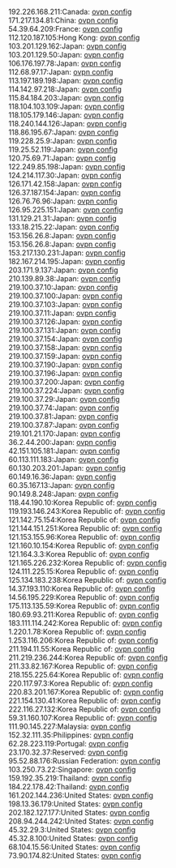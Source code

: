 192.226.168.211:Canada: [ovpn config](vpn/192_226_168_211.ovpn)  
171.217.134.81:China: [ovpn config](vpn/171_217_134_81.ovpn)  
54.39.64.209:France: [ovpn config](vpn/54_39_64_209.ovpn)  
112.120.187.105:Hong Kong: [ovpn config](vpn/112_120_187_105.ovpn)  
103.201.129.162:Japan: [ovpn config](vpn/103_201_129_162.ovpn)  
103.201.129.50:Japan: [ovpn config](vpn/103_201_129_50.ovpn)  
106.176.197.78:Japan: [ovpn config](vpn/106_176_197_78.ovpn)  
112.68.97.17:Japan: [ovpn config](vpn/112_68_97_17.ovpn)  
113.197.189.198:Japan: [ovpn config](vpn/113_197_189_198.ovpn)  
114.142.97.218:Japan: [ovpn config](vpn/114_142_97_218.ovpn)  
115.84.184.203:Japan: [ovpn config](vpn/115_84_184_203.ovpn)  
118.104.103.109:Japan: [ovpn config](vpn/118_104_103_109.ovpn)  
118.105.179.146:Japan: [ovpn config](vpn/118_105_179_146.ovpn)  
118.240.144.126:Japan: [ovpn config](vpn/118_240_144_126.ovpn)  
118.86.195.67:Japan: [ovpn config](vpn/118_86_195_67.ovpn)  
119.228.25.9:Japan: [ovpn config](vpn/119_228_25_9.ovpn)  
119.25.52.119:Japan: [ovpn config](vpn/119_25_52_119.ovpn)  
120.75.69.71:Japan: [ovpn config](vpn/120_75_69_71.ovpn)  
122.249.85.198:Japan: [ovpn config](vpn/122_249_85_198.ovpn)  
124.214.117.30:Japan: [ovpn config](vpn/124_214_117_30.ovpn)  
126.171.42.158:Japan: [ovpn config](vpn/126_171_42_158.ovpn)  
126.37.187.154:Japan: [ovpn config](vpn/126_37_187_154.ovpn)  
126.76.76.96:Japan: [ovpn config](vpn/126_76_76_96.ovpn)  
126.95.225.151:Japan: [ovpn config](vpn/126_95_225_151.ovpn)  
131.129.21.31:Japan: [ovpn config](vpn/131_129_21_31.ovpn)  
133.18.215.22:Japan: [ovpn config](vpn/133_18_215_22.ovpn)  
153.156.26.8:Japan: [ovpn config](vpn/153_156_26_8.ovpn)  
153.156.26.8:Japan: [ovpn config](vpn/153_156_26_8.ovpn)  
153.217.130.231:Japan: [ovpn config](vpn/153_217_130_231.ovpn)  
182.167.214.195:Japan: [ovpn config](vpn/182_167_214_195.ovpn)  
203.171.9.137:Japan: [ovpn config](vpn/203_171_9_137.ovpn)  
210.139.89.38:Japan: [ovpn config](vpn/210_139_89_38.ovpn)  
219.100.37.10:Japan: [ovpn config](vpn/219_100_37_10.ovpn)  
219.100.37.100:Japan: [ovpn config](vpn/219_100_37_100.ovpn)  
219.100.37.103:Japan: [ovpn config](vpn/219_100_37_103.ovpn)  
219.100.37.11:Japan: [ovpn config](vpn/219_100_37_11.ovpn)  
219.100.37.126:Japan: [ovpn config](vpn/219_100_37_126.ovpn)  
219.100.37.131:Japan: [ovpn config](vpn/219_100_37_131.ovpn)  
219.100.37.154:Japan: [ovpn config](vpn/219_100_37_154.ovpn)  
219.100.37.158:Japan: [ovpn config](vpn/219_100_37_158.ovpn)  
219.100.37.159:Japan: [ovpn config](vpn/219_100_37_159.ovpn)  
219.100.37.190:Japan: [ovpn config](vpn/219_100_37_190.ovpn)  
219.100.37.196:Japan: [ovpn config](vpn/219_100_37_196.ovpn)  
219.100.37.200:Japan: [ovpn config](vpn/219_100_37_200.ovpn)  
219.100.37.224:Japan: [ovpn config](vpn/219_100_37_224.ovpn)  
219.100.37.29:Japan: [ovpn config](vpn/219_100_37_29.ovpn)  
219.100.37.74:Japan: [ovpn config](vpn/219_100_37_74.ovpn)  
219.100.37.81:Japan: [ovpn config](vpn/219_100_37_81.ovpn)  
219.100.37.87:Japan: [ovpn config](vpn/219_100_37_87.ovpn)  
219.101.21.170:Japan: [ovpn config](vpn/219_101_21_170.ovpn)  
36.2.44.200:Japan: [ovpn config](vpn/36_2_44_200.ovpn)  
42.151.105.181:Japan: [ovpn config](vpn/42_151_105_181.ovpn)  
60.113.111.183:Japan: [ovpn config](vpn/60_113_111_183.ovpn)  
60.130.203.201:Japan: [ovpn config](vpn/60_130_203_201.ovpn)  
60.149.16.36:Japan: [ovpn config](vpn/60_149_16_36.ovpn)  
60.35.167.13:Japan: [ovpn config](vpn/60_35_167_13.ovpn)  
90.149.8.248:Japan: [ovpn config](vpn/90_149_8_248.ovpn)  
118.44.190.10:Korea Republic of: [ovpn config](vpn/118_44_190_10.ovpn)  
119.193.146.243:Korea Republic of: [ovpn config](vpn/119_193_146_243.ovpn)  
121.142.75.154:Korea Republic of: [ovpn config](vpn/121_142_75_154.ovpn)  
121.144.151.251:Korea Republic of: [ovpn config](vpn/121_144_151_251.ovpn)  
121.153.155.96:Korea Republic of: [ovpn config](vpn/121_153_155_96.ovpn)  
121.160.10.154:Korea Republic of: [ovpn config](vpn/121_160_10_154.ovpn)  
121.164.3.3:Korea Republic of: [ovpn config](vpn/121_164_3_3.ovpn)  
121.165.226.232:Korea Republic of: [ovpn config](vpn/121_165_226_232.ovpn)  
124.111.225.15:Korea Republic of: [ovpn config](vpn/124_111_225_15.ovpn)  
125.134.183.238:Korea Republic of: [ovpn config](vpn/125_134_183_238.ovpn)  
14.37.193.110:Korea Republic of: [ovpn config](vpn/14_37_193_110.ovpn)  
14.56.195.229:Korea Republic of: [ovpn config](vpn/14_56_195_229.ovpn)  
175.113.135.59:Korea Republic of: [ovpn config](vpn/175_113_135_59.ovpn)  
180.69.93.211:Korea Republic of: [ovpn config](vpn/180_69_93_211.ovpn)  
183.111.114.242:Korea Republic of: [ovpn config](vpn/183_111_114_242.ovpn)  
1.220.1.78:Korea Republic of: [ovpn config](vpn/1_220_1_78.ovpn)  
1.253.116.206:Korea Republic of: [ovpn config](vpn/1_253_116_206.ovpn)  
211.194.11.55:Korea Republic of: [ovpn config](vpn/211_194_11_55.ovpn)  
211.219.236.244:Korea Republic of: [ovpn config](vpn/211_219_236_244.ovpn)  
211.33.82.167:Korea Republic of: [ovpn config](vpn/211_33_82_167.ovpn)  
218.155.225.64:Korea Republic of: [ovpn config](vpn/218_155_225_64.ovpn)  
220.117.97.3:Korea Republic of: [ovpn config](vpn/220_117_97_3.ovpn)  
220.83.201.167:Korea Republic of: [ovpn config](vpn/220_83_201_167.ovpn)  
221.154.130.41:Korea Republic of: [ovpn config](vpn/221_154_130_41.ovpn)  
222.116.27.132:Korea Republic of: [ovpn config](vpn/222_116_27_132.ovpn)  
59.31.160.107:Korea Republic of: [ovpn config](vpn/59_31_160_107.ovpn)  
111.90.145.227:Malaysia: [ovpn config](vpn/111_90_145_227.ovpn)  
152.32.111.35:Philippines: [ovpn config](vpn/152_32_111_35.ovpn)  
62.28.223.119:Portugal: [ovpn config](vpn/62_28_223_119.ovpn)  
23.170.32.37:Reserved: [ovpn config](vpn/23_170_32_37.ovpn)  
95.52.88.176:Russian Federation: [ovpn config](vpn/95_52_88_176.ovpn)  
103.250.73.22:Singapore: [ovpn config](vpn/103_250_73_22.ovpn)  
159.192.35.219:Thailand: [ovpn config](vpn/159_192_35_219.ovpn)  
184.22.178.42:Thailand: [ovpn config](vpn/184_22_178_42.ovpn)  
161.202.144.236:United States: [ovpn config](vpn/161_202_144_236.ovpn)  
198.13.36.179:United States: [ovpn config](vpn/198_13_36_179.ovpn)  
202.182.127.177:United States: [ovpn config](vpn/202_182_127_177.ovpn)  
208.94.244.242:United States: [ovpn config](vpn/208_94_244_242.ovpn)  
45.32.29.3:United States: [ovpn config](vpn/45_32_29_3.ovpn)  
45.32.8.100:United States: [ovpn config](vpn/45_32_8_100.ovpn)  
68.104.15.56:United States: [ovpn config](vpn/68_104_15_56.ovpn)  
73.90.174.82:United States: [ovpn config](vpn/73_90_174_82.ovpn)  
